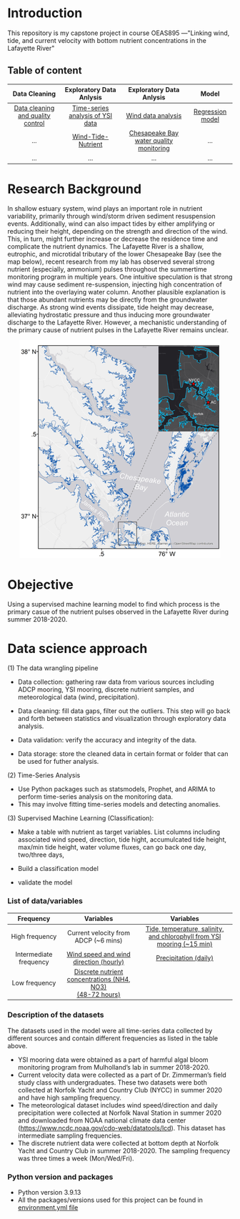 # Introduction
This repository is my capstone project in course OEAS895 —"Linking wind, tide, and current velocity with bottom nutrient concentrations in the Lafayette River" 

## Table of content
|Data Cleaning|Exploratory Data Anlysis |Exploratory Data Anlysis |   Model    |
|:-----------------:|:-------------------------------------:|:------------------------:|:----------:|
|[Data cleaning and quality control](https://github.com/Zhu-Yifan/Lafayette_River_Time_Series_Analysis/blob/master/notebooks/Data_cleaning_quality_control.ipynb)|[Time-series analysis of YSI data](https://github.com/Zhu-Yifan/Lafayette_River_Time_Series_Analysis/blob/master/notebooks/Time_Series_Analysis.ipynb)|[Wind data analysis](https://github.com/Zhu-Yifan/Lafayette_River_Time_Series_Analysis/blob/master/notebooks/Wind_Analysis.ipynb)|[Regression model](https://github.com/Zhu-Yifan/Lafayette_River_Time_Series_Analysis/blob/master/notebooks/Wind_Tide_Nutrient_Part02_Model.ipynb)|
|...|[Wind-Tide-Nutrient](https://github.com/Zhu-Yifan/Lafayette_River_Time_Series_Analysis/blob/master/notebooks/Wind_Tide_Nutrient_Part01_EDA.ipynb)|[Chesapeake Bay water quality monitoring ](https://github.com/Zhu-Yifan/Lafayette_River_Time_Series_Analysis/blob/master/notebooks/Chesapeake_Bay_Program_Water_Quality_EDA.ipynb)|...|
|...|...|...|...|


# Research Background
In shallow estuary system, wind plays an important role in nutrient variability, primarily through wind/storm driven sediment resuspension events. Additionally, wind can also impact tides by either amplifying or reducing their height, depending on the strength and direction of the wind. This, in turn, might further increase or decrease the residence time and complicate the nutrient dynamics. The Lafayette River is a shallow, eutrophic, and microtidal tributary of the lower Chesapeake Bay (see the map below), recent research from my lab has observed several strong nutrient (especially, ammonium) pulses throughout the summertime monitoring program in multiple years. One intuitive speculation is that strong wind may cause sediment re-suspension, injecting high concentration of nutrient into the overlaying water column. Another plausible explanation is that those abundant nutrients may be directly from the groundwater discharge. As strong wind events dissipate, tide height may decrease, alleviating hydrostatic pressure and thus inducing more groundwater discharge to the Lafayette River. However, a mechanistic understanding of the primary cause of nutrient pulses in the Lafayette River remains unclear. 

<p align="center">
  <img src="https://github.com/Zhu-Yifan/Lafayette_River_Time_Series_Analysis/blob/master/figures/Lafayette%20River_map.png" alt="Figure 1. Study area, showing two sampling sites, one at the Norfolk Yacht and Country Club (NYCC), near the mouth of the Lafayette River, and another at Ashland Circle (AC), near the headwaters of the Lafayette River. ">
</p>



# Obejective

Using a supervised machine learning model to find which process is the primary casue of the nutrient pulses observed in the Lafayette River during summer 2018-2020.
# Data science approach
  (1) The data wrangling pipeline
  
  
 * Data collection: gathering raw data from various sources including ADCP mooring, YSI mooring, discrete nutrient samples, and meteorological data (wind,     precipitation).  
  
 * Data cleaning: fill data gaps, filter out the outliers. This step will go back and forth between statistics and visualization through exploratory data analysis.  
  
 * 	Data validation: verify the accuracy and integrity of the data.   
  
 * 	Data storage: store the cleaned data in certain format or folder that can be used for futher analysis.
 
 (2) Time-Series Analysis
 * Use Python packages such as statsmodels, Prophet, and ARIMA to perform time-series analysis on the monitoring data.
 * This may involve fitting time-series models and detecting anomalies.
 
 
 (3) Supervised Machine Learning (Classification):
 
 * Make a table with nutrient as target variables. List columns including associated wind speed, direction, tide hight, accumulcated tide height, max/min tide height, water volume fluxes, can go back one day, two/three days,  
 
 * Build a classification model  
 
 * validate the model


### List of data/variables
|Frequency|Variables|Variables|
|:-----------------:|:-------------------------------------:|:------------------------:|
|High frequency|Current velocity from ADCP (~6 mins)|[Tide, temperature, salinity, and chlorophyll from YSI mooring (~15 min)](https://github.com/Zhu-Yifan/Lafayette_River_Time_Series_Analysis/tree/master/data/interim/Mooring_2020)|
|Intermediate frequency  |[Wind speed and wind direction (hourly)](https://github.com/Zhu-Yifan/Lafayette_River_Time_Series_Analysis/blob/master/data/external/Wind_hourly_2020.csv)|[Precipitation (daily)](https://github.com/Zhu-Yifan/Lafayette_River_Time_Series_Analysis/blob/master/data/external/Precipitation_daily_2020.csv)|
|Low frequency |[Discrete nutrient concentrations (NH4, NO3) <br> (48-72 hours)](https://github.com/Zhu-Yifan/Lafayette_River_Time_Series_Analysis/blob/master/data/processed/Nutrient_2020_V4.CSV) |

### Description of the datasets 
  The datasets used in the model were all time-series data collected by different sources and contain different frequencies as listed in the table above.
  
  * YSI mooring data were obtained as a part of harmful algal bloom monitoring program from Mulholland’s lab in summer 2018-2020. 
  * Current velocity data were collected  as a part of Dr. Zimmerman’s field study class with undergraduates. These two datasets were both collected at Norfolk Yacht and Country Club (NYCC) in summer 2020 and have high sampling frequency. 
  * The meteorological dataset includes wind speed/direction and daily precipitation were collected at Norfolk Naval Station in summer 2020 and downloaded from NOAA national climate data center (https://www.ncdc.noaa.gov/cdo-web/datatools/lcd). This dataset has intermediate sampling frequencies. 
  * The discrete nutrient data were collected at bottom depth at Norfolk Yacht and Country Club in summer 2018-2020. The sampling frequency was three times a week (Mon/Wed/Fri). 

### Python version and packages

* Python version 3.9.13
* All the packages/versions used for this project can be found in [environment.yml file](https://github.com/Zhu-Yifan/Lafayette_River_Time_Series_Analysis/blob/master/environment.yml) 